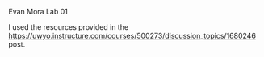 Evan Mora
Lab 01

I used the resources provided in the https://uwyo.instructure.com/courses/500273/discussion_topics/1680246 post.
